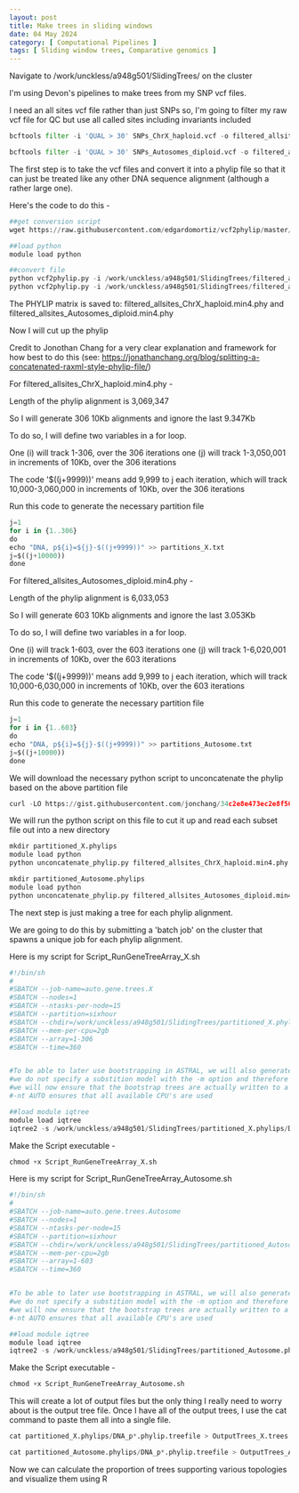 ```yaml
---
layout: post
title: Make trees in sliding windows
date: 04 May 2024  
category: [ Computational Pipelines ]
tags: [ Sliding window trees, Comparative genomics ]
---
```


Navigate to /work/unckless/a948g501/SlidingTrees/ on the cluster

I'm using Devon's pipelines to make trees from my SNP vcf files.

I need an all sites vcf file rather than just SNPs so, I'm going to filter my raw vcf file for QC but use all called sites including invariants included


```python
bcftools filter -i 'QUAL > 30' SNPs_ChrX_haploid.vcf -o filtered_allsites_ChrX_haploid.vcf

bcftools filter -i 'QUAL > 30' SNPs_Autosomes_diploid.vcf -o filtered_allsites_Autosomes_diploid.vcf
```

The first step is to take the vcf files and convert it into a phylip file so that it can just be treated like any other DNA sequence alignment (although a rather large one).

Here's the code to do this -


```python
##get conversion script
wget https://raw.githubusercontent.com/edgardomortiz/vcf2phylip/master/vcf2phylip.py

##load python
module load python

##convert file
python vcf2phylip.py -i /work/unckless/a948g501/SlidingTrees/filtered_allsites_ChrX_haploid.vcf
python vcf2phylip.py -i /work/unckless/a948g501/SlidingTrees/filtered_allsites_Autosomes_diploid.vcf
```

The PHYLIP matrix is saved to: filtered_allsites_ChrX_haploid.min4.phy and filtered_allsites_Autosomes_diploid.min4.phy

Now I will cut up the phylip

Credit to Jonothan Chang for a very clear explanation and framework for how best to do this (see: https://jonathanchang.org/blog/splitting-a-concatenated-raxml-style-phylip-file/)


For filtered_allsites_ChrX_haploid.min4.phy -

Length of the phylip alignment is 3,069,347

So I will generate 306 10Kb alignments and ignore the last 9.347Kb

To do so, I will define two variables in a for loop.

One (i) will track 1-306, over the 306 iterations
one (j) will track 1-3,050,001 in increments of 10Kb, over the 306 iterations

The code '$((j+9999))' means add 9,999 to j each iteration, which will track 10,000-3,060,000 in increments of 10Kb, over the 306 iterations

Run this code to generate the necessary partition file


```python
j=1
for i in {1..306}
do
echo "DNA, p${i}=${j}-$((j+9999))" >> partitions_X.txt
j=$((j+10000))
done
```

For filtered_allsites_Autosomes_diploid.min4.phy -

Length of the phylip alignment is 6,033,053

So I will generate 603 10Kb alignments and ignore the last 3.053Kb

To do so, I will define two variables in a for loop.

One (i) will track 1-603, over the 603 iterations
one (j) will track 1-6,020,001 in increments of 10Kb, over the 603 iterations

The code '$((j+9999))' means add 9,999 to j each iteration, which will track 10,000-6,030,000 in increments of 10Kb, over the 603 iterations

Run this code to generate the necessary partition file


```python
j=1
for i in {1..603}
do
echo "DNA, p${i}=${j}-$((j+9999))" >> partitions_Autosome.txt
j=$((j+10000))
done
```

We will download the necessary python script to unconcatenate the phylip based on the above partition file


```python
curl -LO https://gist.githubusercontent.com/jonchang/34c2e8e473ec2e8f50574671e62c3365/raw/unconcatenate_phylip.py
```

We will run the python script on this file to cut it up and read each subset file out into a new directory


```python
mkdir partitioned_X.phylips
module load python
python unconcatenate_phylip.py filtered_allsites_ChrX_haploid.min4.phy partitions_X.txt --prefix=partitioned_X.phylips/
```


```python
mkdir partitioned_Autosome.phylips
module load python
python unconcatenate_phylip.py filtered_allsites_Autosomes_diploid.min4.phy partitions_Autosome.txt --prefix=partitioned_Autosome.phylips/
```

The next step is just making a tree for each phylip alignment.

We are going to do this by submitting a 'batch job' on the cluster that spawns a unique job for each phylip alignment.

Here is my script for Script_RunGeneTreeArray_X.sh


```python
#!/bin/sh
#
#SBATCH --job-name=auto.gene.trees.X               
#SBATCH --nodes=1             
#SBATCH --ntasks-per-node=15               
#SBATCH --partition=sixhour            
#SBATCH --chdir=/work/unckless/a948g501/SlidingTrees/partitioned_X.phylips    
#SBATCH --mem-per-cpu=2gb            
#SBATCH --array=1-306
#SBATCH --time=360


#To be able to later use bootstrapping in ASTRAL, we will also generate sets of trees from bootstrapped gene alignments in the same IQ-TREE analysis, by using the option -B 
#we do not specify a substition model with the -m option and therefore allow IQ-TREE to automatically select the best-fitting model.
#we will now ensure that the bootstrap trees are actually written to a file, and not just summarized in the output, by specifying the option --wbt.
#-nt AUTO ensures that all available CPU's are used

##load module iqtree
module load iqtree
iqtree2 -s /work/unckless/a948g501/SlidingTrees/partitioned_X.phylips/DNA_p$SLURM_ARRAY_TASK_ID.phylip -bb 1000 -wbt -nt AUTO
```

Make the Script executable -


```python
chmod +x Script_RunGeneTreeArray_X.sh
```

Here is my script for Script_RunGeneTreeArray_Autosome.sh


```python
#!/bin/sh
#
#SBATCH --job-name=auto.gene.trees.Autosome              
#SBATCH --nodes=1            
#SBATCH --ntasks-per-node=15              
#SBATCH --partition=sixhour            
#SBATCH --chdir=/work/unckless/a948g501/SlidingTrees/partitioned_Autosome.phylips    
#SBATCH --mem-per-cpu=2gb           
#SBATCH --array=1-603
#SBATCH --time=360


#To be able to later use bootstrapping in ASTRAL, we will also generate sets of trees from bootstrapped gene alignments in the same IQ-TREE analysis, by using the option -B 
#we do not specify a substition model with the -m option and therefore allow IQ-TREE to automatically select the best-fitting model.
#we will now ensure that the bootstrap trees are actually written to a file, and not just summarized in the output, by specifying the option --wbt.
#-nt AUTO ensures that all available CPU's are used

##load module iqtree
module load iqtree
iqtree2 -s /work/unckless/a948g501/SlidingTrees/partitioned_Autosome.phylips/DNA_p$SLURM_ARRAY_TASK_ID.phylip -bb 1000 -wbt -nt AUTO
```

Make the Script executable -


```python
chmod +x Script_RunGeneTreeArray_Autosome.sh
```

This will create a lot of output files but the only thing I really need to worry about is the output tree file. 
Once I have all of the output trees, I use the cat command to paste them all into a single file. 


```python
cat partitioned_X.phylips/DNA_p*.phylip.treefile > OutputTrees_X.trees
```


```python
cat partitioned_Autosome.phylips/DNA_p*.phylip.treefile > OutputTrees_Autosome.trees
```

Now we can calculate the proportion of trees supporting various topologies and visualize them using R 
